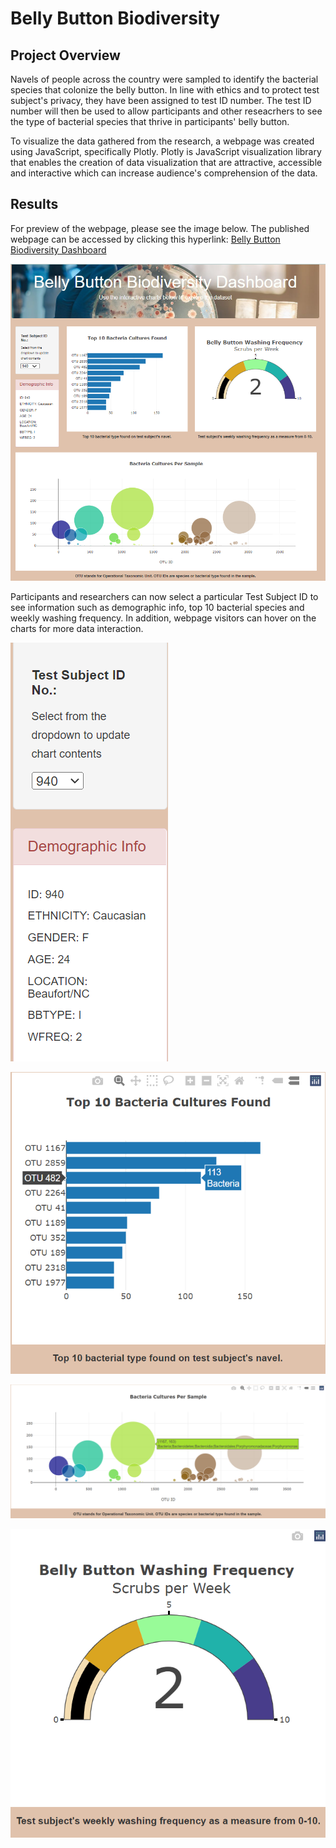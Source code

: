 # Belly Button Biodiversity

## Project Overview
Navels of people across the country were sampled to identify the bacterial species that colonize the belly button. In line with ethics and to protect test subject's privacy, they have been assigned to test ID number. The test ID number will then be used to allow participants and other reseacrhers to see the type of bacterial species that thrive in participants' belly button. 

To visualize the data gathered from the research, a webpage was created using JavaScript, specifically Plotly. Plotly is JavaScript visualization library that enables the creation of data visualization that are attractive, accessible and interactive which can increase audience's comprehension of the data. 

## Results
For preview of the webpage, please see the image below. The published webpage can be accessed by clicking this hyperlink: [Belly Button Biodiversity Dashboard](https://kntln.github.io/Belly_Button_Biodiversity/) 

![Webpage](https://github.com/kntln/Belly_Button_Biodiversity/blob/main/figures/Belly_Button_Biodiversity_Webpage.png)

Participants and researchers can now select a particular Test Subject ID to see information such as demographic info, top 10 bacterial species and weekly washing frequency. In addition, webpage visitors can hover on the charts for more data interaction. 

![Demographic Info](https://github.com/kntln/Belly_Button_Biodiversity/blob/main/figures/Demographic_Info.png)

![Top 10 Bacteria](https://github.com/kntln/Belly_Button_Biodiversity/blob/main/figures/Top_10_Bacteria_Found.png)

![Bacteria Cultures](https://github.com/kntln/Belly_Button_Biodiversity/blob/main/figures/Bacteria_Cultures_Per_Sample.png)

![Washing Frequency](https://github.com/kntln/Belly_Button_Biodiversity/blob/main/figures/Washing_Frequency.png)